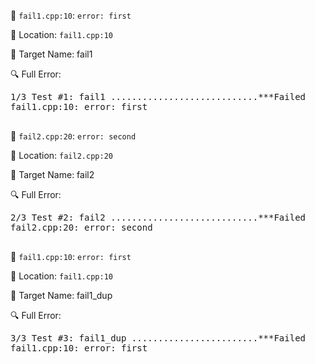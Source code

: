 📝 `fail1.cpp:10`: `error: first`

📍 Location: `fail1.cpp:10`

🎯 Target Name: fail1

🔍 Full Error:

<pre>
1/3 Test #1: fail1 ............................***Failed    0.01 sec
fail1.cpp:10: error: first

</pre>

📝 `fail2.cpp:20`: `error: second`

📍 Location: `fail2.cpp:20`

🎯 Target Name: fail2

🔍 Full Error:

<pre>
2/3 Test #2: fail2 ............................***Failed    0.01 sec
fail2.cpp:20: error: second

</pre>

📝 `fail1.cpp:10`: `error: first`

📍 Location: `fail1.cpp:10`

🎯 Target Name: fail1_dup

🔍 Full Error:

<pre>
3/3 Test #3: fail1_dup ........................***Failed    0.01 sec
fail1.cpp:10: error: first


</pre>
